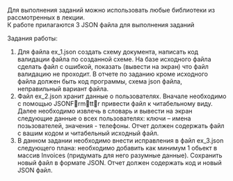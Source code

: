 <p>Для выполнения заданий можно использовать любые библиотеки из рассмотренных в
лекции.<br>К работе прилагаются 3 JSON файла для выполнения заданий</p>
<p>Задания работы:</p>
<ol>
<li>Для файла ex_1.json создать схему документа, написать код валидации файла по
созданной схеме. На базе исходного файла сделать файл с ошибкой, показать
(вывести на экран) что файл валидацию не проходит. В отчете по заданию кроме
исходного файла должен быть код программы, схема json файла, неправильный
вариант файла.</li>
<li>Файл ex_2.json хранит данные о пользователях. Вначале необходимо с помощью
JSONFrmttr привести файл к читабельному виду. Далее необходимо извлечь в
словарь и вывести на экран следующие данные о всех пользователях: ключи –
имена позьзователей, значения - телефоны. Отчет должен содержать файл с
вашим кодом и читабельный исходный файл.</li>
<li>В данном задании необходимо внести исправления в файл ex_3.json следующего
плана: необходимо добавить как минимум 1 обьект в массив Invoices (придумать
для него разумные данные). Сохранить новый файл в формате JSON. Отчет
должен содержать код и новый JSON файл.</li>
</ol>
